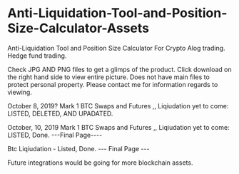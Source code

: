 # Anti-Liquidation-Tool-and-Position-Size-Calculator-Assets
Anti-Liquidation Tool and Position Size Calculator For Crypto Alog trading. Hedge fund trading. 

Check JPG AND PNG files to get a glimps of the product. Click download on the right hand side to view entire picture.
Does not have main files to protect personal property. Please contact me for information regards to viewing.

October 8, 2019?
Mark 1 BTC Swaps and Futures ,, Liqiudation yet to come: LISTED, DELETED, AND UPADATED.

October, 10, 2019
Mark 1 BTC Swaps and Futures ,, Liqiudation yet to come: LISTED, Done.
---Final Page----

Btc Liqiudation - Listed, Done. 
--- Final Page ---


Future integrations would be going for more blockchain assets.
